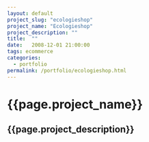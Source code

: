 ```yaml
---
layout: default
project_slug: "ecologieshop"
project_name: "Ecologieshop"
project_description: ""
title:  ""
date:   2008-12-01 21:00:00
tags: ecommerce
categories:
  - portfolio
permalink: /portfolio/ecologieshop.html
---
```


<h1>{{page.project_name}}</h1>
<h2>{{page.project_description}}</h2>

